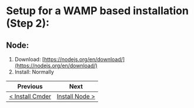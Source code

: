# Setup for a WAMP based installation (Step 2):

## Node:
  1. Download: [https://nodejs.org/en/download/](https://nodejs.org/en/download/)
  2. Install: Normally

| Previous | Next |
| -------- | ---- |
| [< Install Cmder](wamp-1.md) | [Install Node >](wamp-2.md) |